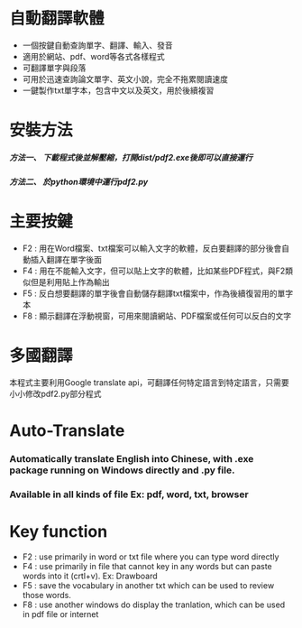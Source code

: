 # 自動翻譯軟體
* 一個按鍵自動查詢單字、翻譯、輸入、發音
* 適用於網站、pdf、word等各式各樣程式
* 可翻譯單字與段落
* 可用於迅速查詢論文單字、英文小說，完全不拖累閱讀速度
* 一鍵製作txt單字本，包含中文以及英文，用於後續複習
# 安裝方法
##### 方法一、 下載程式後並解壓縮，打開dist/pdf2.exe後即可以直接運行
##### 方法二、 於python環境中運行pdf2.py
# 主要按鍵
* F2 : 用在Word檔案、txt檔案可以輸入文字的軟體，反白要翻譯的部分後會自動插入翻譯在單字後面
* F4 : 用在不能輸入文字，但可以貼上文字的軟體，比如某些PDF程式，與F2類似但是利用貼上作為輸出
* F5 : 反白想要翻譯的單字後會自動儲存翻譯txt檔案中，作為後續復習用的單字本
* F8 : 顯示翻譯在浮動視窗，可用來閱讀網站、PDF檔案或任何可以反白的文字
# 多國翻譯
本程式主要利用Google translate api，可翻譯任何特定語言到特定語言，只需要小小修改pdf2.py部分程式

# Auto-Translate
### Automatically translate English into Chinese, with .exe package running on Windows directly and .py file.
### Available in all kinds of file Ex: pdf, word, txt, browser
# Key function
* F2 : use primarily in word or txt file where you can type word directly
* F4 : use primarily in file that cannot key in any words but can paste words into it (crtl+v). Ex: Drawboard
* F5 : save the vocabulary in another txt which can be used to review those words.
* F8 : use another windows do display the tranlation, which can be used in pdf file or internet
